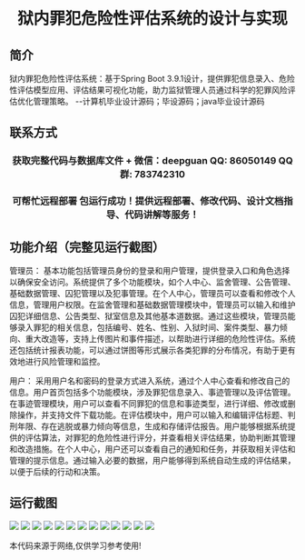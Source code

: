 <p><h1 align="center">狱内罪犯危险性评估系统的设计与实现</h1></p>

## 简介
狱内罪犯危险性评估系统：基于Spring Boot 3.9.1设计，提供罪犯信息录入、危险性评估模型应用、评估结果可视化功能，助力监狱管理人员通过科学的犯罪风险评估优化管理策略。    --计算机毕业设计源码；毕设源码；java毕业设计源码


## 联系方式
<p><h3 align="center">获取完整代码与数据库文件 + 微信：deepguan QQ: 86050149 QQ群: 783742310</h3></p>
<p><h3 align="center">可帮忙远程部署 包运行成功！提供远程部署、修改代码、设计文档指导、代码讲解等服务！</h3></p>

## 功能介绍（完整见运行截图）
管理员： 基本功能包括管理员身份的登录和用户管理，提供登录入口和角色选择以确保安全访问。系统提供了多个功能模块，如个人中心、监舍管理、公告管理、基础数据管理、囚犯管理以及犯事管理。在个人中心，管理员可以查看和修改个人信息，管理用户权限。在监舍管理和基础数据管理模块中，管理员可以输入和维护囚犯详细信息、公告类型、狱室信息及其他基本道数据。通过这些模块，管理员能够录入罪犯的相关信息，包括编号、姓名、性别、入狱时间、案件类型、暴力倾向、重大改造等，支持上传图片和事件描述，以帮助进行详细的危险性评估。系统还包括统计报表功能，可以通过饼图等形式展示各类犯罪的分布情况，有助于更有效地进行风险管理和监控。

用户： 采用用户名和密码的登录方式进入系统，通过个人中心查看和修改自己的信息。用户首页包括多个功能模块，涉及罪犯信息录入、事迹管理以及评估管理。在事迹管理模块，用户可以查看不同罪犯的信息和事迹类型，进行详细、修改或删除操作，并支持文件下载功能。在评估模块中，用户可以输入和编辑评估标题、判刑年限、存在逃脱或暴力倾向等信息，生成和存储评估报告。用户能够根据系统提供的评估算法，对罪犯的危险性进行评分，并查看相关评估结果，协助判断其管理和改造措施。在个人中心，用户还可以查看自己的通知和任务，并获取相关评估和管理的提示信息。通过输入必要的数据，用户能够得到系统自动生成的评估结果，以便于后续的行动和决策。


## 运行截图
![](img/001.jpg)
![](img/002.jpg)
![](img/003.jpg)
![](img/004.jpg)
![](img/005.jpg)
![](img/006.jpg)
![](img/007.jpg)
![](img/008.jpg)
![](img/009.jpg)
![](img/010.jpg)
![](img/011.jpg)
![](img/012.jpg)
![](img/013.jpg)

<p>本代码来源于网络,仅供学习参考使用!</p>

